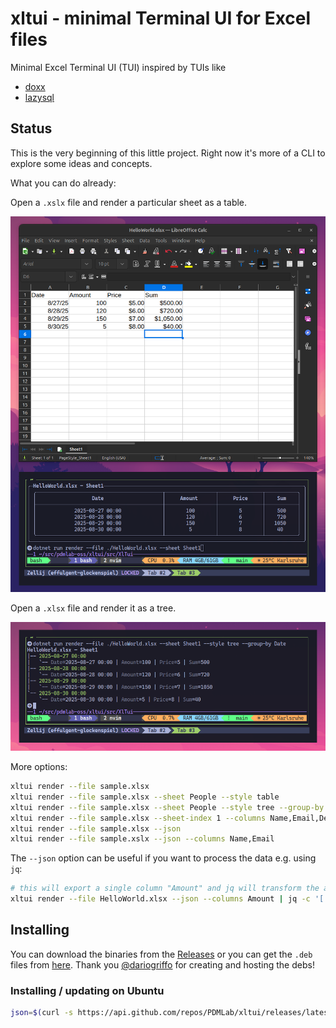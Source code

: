 # xltui - minimal Terminal UI for Excel files

Minimal Excel Terminal UI (TUI) inspired by TUIs like

* [doxx](https://github.com/bgreenwell/doxx)
* [lazysql](https://github.com/jorgerojas26/lazysql)

## Status

This is the very beginning of this little project. Right now it's more of a CLI to explore some ideas and concepts.

What you can do already:

Open a `.xslx` file and render a particular sheet as a table.

![](assets/screenshot-xltui-helloworld.png)

Open a `.xlsx` file and render it as a tree.

![](assets/screenshot-xltui-tree.png)

More options:

```bash
xltui render --file sample.xlsx
xltui render --file sample.xlsx --sheet People --style table
xltui render --file sample.xlsx --sheet People --style tree --group-by Department
xltui render --file sample.xlsx --sheet-index 1 --columns Name,Email,Dept
xltui render --file sample.xlsx --json
xltui render --file sample.xslx --json --columns Name,Email
```

The `--json` option can be useful if you want to process the data e.g. using `jq`:

```bash
# this will export a single column "Amount" and jq will transform the array to an array of strings:
xltui render --file HelloWorld.xlsx --json --columns Amount | jq -c '[ .[] | .[] | to_entries[] | (.value // "") | tostring ]' 
```

## Installing

You can download the binaries from the [Releases](https://github.com/PDMLab/xltui/releases) or you can get the `.deb` files from [here](https://github.com/dariogriffo/xltui-debian/releases). Thank you [@dariogriffo](https://github.com/dariogriffo) for creating and hosting the debs!

### Installing / updating on Ubuntu

```bash
json=$(curl -s https://api.github.com/repos/PDMLab/xltui/releases/latest) && tag=$(echo "$json" | grep -m1 '"tag_name":' | cut -d '"' -f4) && echo "Installing xltui $tag..." && url=$(echo "$json" | grep "browser_download_url" | grep "linux-x64.*tar.gz" | cut -d '"' -f4) && [ -n "$url" ] && curl -L "$url" | tar -xz && mkdir -p ~/.local/bin && mv xltui ~/.local/bin/ && echo "xltui $tag installed to ~/.local/bin"
```

